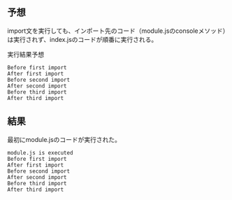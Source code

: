 ## 予想

import文を実行しても、インポート先のコード（module.jsのconsoleメソッド）は実行されず、index.jsのコードが順番に実行される。

実行結果予想

```
Before first import
After first import
Before second import
After second import
Before third import
After third import
```

## 結果

最初にmodule.jsのコードが実行された。

```
module.js is executed
Before first import
After first import
Before second import
After second import
Before third import
After third import
```
